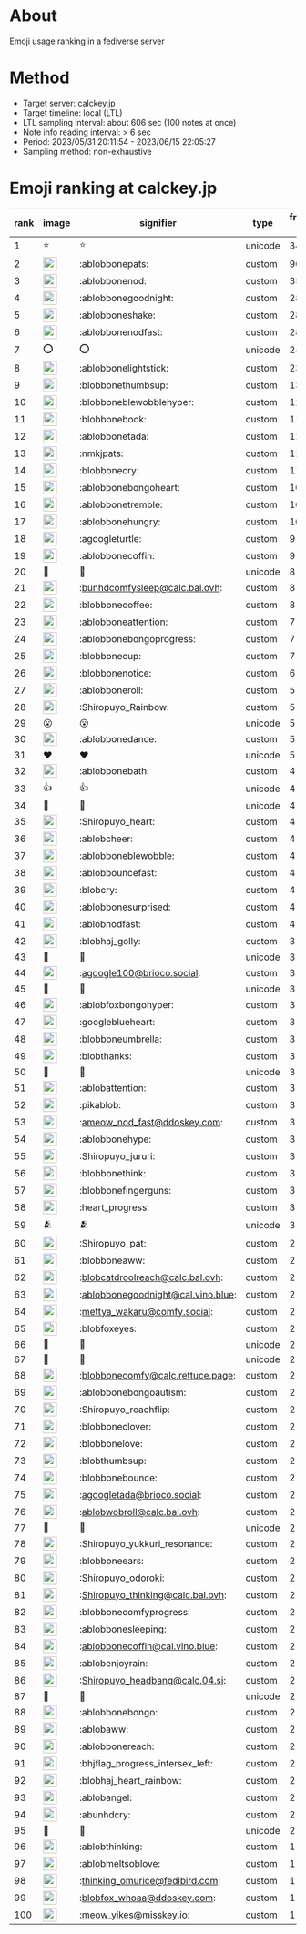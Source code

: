 # About
Emoji usage ranking in a fediverse server

# Method
- Target server: calckey.jp
- Target timeline: local (LTL)
- LTL sampling interval: about 606 sec (100 notes at once)
- Note info reading interval: > 6 sec
- Period: 2023/05/31 20:11:54 - 2023/06/15 22:05:27 
- Sampling method: non-exhaustive

# Emoji ranking at calckey.jp

|rank|image|signifier|type|frequency score|
|----|----|----|----|----|
|1|⭐|⭐|unicode|344|
|2|<img height="24" src="https://calckey.jp/emoji/ablobbonepats.webp">|:ablobbonepats:|custom|96|
|3|<img height="24" src="https://calckey.jp/emoji/ablobbonenod.webp">|:ablobbonenod:|custom|35|
|4|<img height="24" src="https://calckey.jp/emoji/ablobbonegoodnight.webp">|:ablobbonegoodnight:|custom|28|
|5|<img height="24" src="https://calckey.jp/emoji/ablobboneshake.webp">|:ablobboneshake:|custom|28|
|6|<img height="24" src="https://calckey.jp/emoji/ablobbonenodfast.webp">|:ablobbonenodfast:|custom|28|
|7|⭕|⭕|unicode|24|
|8|<img height="24" src="https://calckey.jp/emoji/ablobbonelightstick.webp">|:ablobbonelightstick:|custom|23|
|9|<img height="24" src="https://calckey.jp/emoji/blobbonethumbsup.webp">|:blobbonethumbsup:|custom|13|
|10|<img height="24" src="https://calckey.jp/emoji/blobboneblewobblehyper.webp">|:blobboneblewobblehyper:|custom|11|
|11|<img height="24" src="https://calckey.jp/emoji/blobbonebook.webp">|:blobbonebook:|custom|11|
|12|<img height="24" src="https://calckey.jp/emoji/ablobbonetada.webp">|:ablobbonetada:|custom|11|
|13|<img height="24" src="https://calckey.jp/emoji/nmkjpats.webp">|:nmkjpats:|custom|11|
|14|<img height="24" src="https://calckey.jp/emoji/blobbonecry.webp">|:blobbonecry:|custom|11|
|15|<img height="24" src="https://calckey.jp/emoji/ablobbonebongoheart.webp">|:ablobbonebongoheart:|custom|10|
|16|<img height="24" src="https://calckey.jp/emoji/ablobbonetremble.webp">|:ablobbonetremble:|custom|10|
|17|<img height="24" src="https://calckey.jp/emoji/ablobbonehungry.webp">|:ablobbonehungry:|custom|10|
|18|<img height="24" src="https://calckey.jp/emoji/agoogleturtle.webp">|:agoogleturtle:|custom|9|
|19|<img height="24" src="https://calckey.jp/emoji/ablobbonecoffin.webp">|:ablobbonecoffin:|custom|9|
|20|🎉|🎉|unicode|8|
|21|<img height="24" src="https://calckey.jp/emoji/bunhdcomfysleep.webp">|:bunhdcomfysleep@calc.bal.ovh:|custom|8|
|22|<img height="24" src="https://calckey.jp/emoji/blobbonecoffee.webp">|:blobbonecoffee:|custom|8|
|23|<img height="24" src="https://calckey.jp/emoji/ablobboneattention.webp">|:ablobboneattention:|custom|7|
|24|<img height="24" src="https://calckey.jp/emoji/ablobbonebongoprogress.webp">|:ablobbonebongoprogress:|custom|7|
|25|<img height="24" src="https://calckey.jp/emoji/blobbonecup.webp">|:blobbonecup:|custom|7|
|26|<img height="24" src="https://calckey.jp/emoji/blobbonenotice.webp">|:blobbonenotice:|custom|6|
|27|<img height="24" src="https://calckey.jp/emoji/ablobboneroll.webp">|:ablobboneroll:|custom|5|
|28|<img height="24" src="https://calckey.jp/emoji/Shiropuyo_Rainbow.webp">|:Shiropuyo_Rainbow:|custom|5|
|29|😮|😮|unicode|5|
|30|<img height="24" src="https://calckey.jp/emoji/ablobbonedance.webp">|:ablobbonedance:|custom|5|
|31|❤|❤|unicode|5|
|32|<img height="24" src="https://calckey.jp/emoji/ablobbonebath.webp">|:ablobbonebath:|custom|4|
|33|👍|👍|unicode|4|
|34|🤝|🤝|unicode|4|
|35|<img height="24" src="https://calckey.jp/emoji/Shiropuyo_heart.webp">|:Shiropuyo_heart:|custom|4|
|36|<img height="24" src="https://calckey.jp/emoji/ablobcheer.webp">|:ablobcheer:|custom|4|
|37|<img height="24" src="https://calckey.jp/emoji/ablobboneblewobble.webp">|:ablobboneblewobble:|custom|4|
|38|<img height="24" src="https://calckey.jp/emoji/ablobbouncefast.webp">|:ablobbouncefast:|custom|4|
|39|<img height="24" src="https://calckey.jp/emoji/blobcry.webp">|:blobcry:|custom|4|
|40|<img height="24" src="https://calckey.jp/emoji/ablobbonesurprised.webp">|:ablobbonesurprised:|custom|4|
|41|<img height="24" src="https://calckey.jp/emoji/ablobnodfast.webp">|:ablobnodfast:|custom|4|
|42|<img height="24" src="https://calckey.jp/emoji/blobhaj_golly.webp">|:blobhaj_golly:|custom|3|
|43|🦀|🦀|unicode|3|
|44|<img height="24" src="https://calckey.jp/emoji/agoogle100.webp">|:agoogle100@brioco.social:|custom|3|
|45|🍔|🍔|unicode|3|
|46|<img height="24" src="https://calckey.jp/emoji/ablobfoxbongohyper.webp">|:ablobfoxbongohyper:|custom|3|
|47|<img height="24" src="https://calckey.jp/emoji/googleblueheart.webp">|:googleblueheart:|custom|3|
|48|<img height="24" src="https://calckey.jp/emoji/blobboneumbrella.webp">|:blobboneumbrella:|custom|3|
|49|<img height="24" src="https://calckey.jp/emoji/blobthanks.webp">|:blobthanks:|custom|3|
|50|🍆|🍆|unicode|3|
|51|<img height="24" src="https://calckey.jp/emoji/ablobattention.webp">|:ablobattention:|custom|3|
|52|<img height="24" src="https://calckey.jp/emoji/pikablob.webp">|:pikablob:|custom|3|
|53|<img height="24" src="https://calckey.jp/emoji/ameow_nod_fast.webp">|:ameow_nod_fast@ddoskey.com:|custom|3|
|54|<img height="24" src="https://calckey.jp/emoji/ablobbonehype.webp">|:ablobbonehype:|custom|3|
|55|<img height="24" src="https://calckey.jp/emoji/Shiropuyo_jururi.webp">|:Shiropuyo_jururi:|custom|3|
|56|<img height="24" src="https://calckey.jp/emoji/blobbonethink.webp">|:blobbonethink:|custom|3|
|57|<img height="24" src="https://calckey.jp/emoji/blobbonefingerguns.webp">|:blobbonefingerguns:|custom|3|
|58|<img height="24" src="https://calckey.jp/emoji/heart_progress.webp">|:heart_progress:|custom|3|
|59|🫂|🫂|unicode|3|
|60|<img height="24" src="https://calckey.jp/emoji/Shiropuyo_pat.webp">|:Shiropuyo_pat:|custom|2|
|61|<img height="24" src="https://calckey.jp/emoji/blobboneaww.webp">|:blobboneaww:|custom|2|
|62|<img height="24" src="https://calckey.jp/emoji/blobcatdroolreach.webp">|:blobcatdroolreach@calc.bal.ovh:|custom|2|
|63|<img height="24" src="https://calckey.jp/emoji/ablobbonegoodnight.webp">|:ablobbonegoodnight@cal.vino.blue:|custom|2|
|64|<img height="24" src="https://calckey.jp/emoji/mettya_wakaru.webp">|:mettya_wakaru@comfy.social:|custom|2|
|65|<img height="24" src="https://calckey.jp/emoji/blobfoxeyes.webp">|:blobfoxeyes:|custom|2|
|66|🤯|🤯|unicode|2|
|67|🦆|🦆|unicode|2|
|68|<img height="24" src="https://calckey.jp/emoji/blobbonecomfy.webp">|:blobbonecomfy@calc.rettuce.page:|custom|2|
|69|<img height="24" src="https://calckey.jp/emoji/ablobbonebongoautism.webp">|:ablobbonebongoautism:|custom|2|
|70|<img height="24" src="https://calckey.jp/emoji/Shiropuyo_reachflip.webp">|:Shiropuyo_reachflip:|custom|2|
|71|<img height="24" src="https://calckey.jp/emoji/blobboneclover.webp">|:blobboneclover:|custom|2|
|72|<img height="24" src="https://calckey.jp/emoji/blobbonelove.webp">|:blobbonelove:|custom|2|
|73|<img height="24" src="https://calckey.jp/emoji/blobthumbsup.webp">|:blobthumbsup:|custom|2|
|74|<img height="24" src="https://calckey.jp/emoji/blobbonebounce.webp">|:blobbonebounce:|custom|2|
|75|<img height="24" src="https://calckey.jp/emoji/agoogletada.webp">|:agoogletada@brioco.social:|custom|2|
|76|<img height="24" src="https://calckey.jp/emoji/ablobwobroll.webp">|:ablobwobroll@calc.bal.ovh:|custom|2|
|77|🍚|🍚|unicode|2|
|78|<img height="24" src="https://calckey.jp/emoji/Shiropuyo_yukkuri_resonance.webp">|:Shiropuyo_yukkuri_resonance:|custom|2|
|79|<img height="24" src="https://calckey.jp/emoji/blobboneears.webp">|:blobboneears:|custom|2|
|80|<img height="24" src="https://calckey.jp/emoji/Shiropuyo_odoroki.webp">|:Shiropuyo_odoroki:|custom|2|
|81|<img height="24" src="https://calckey.jp/emoji/Shiropuyo_thinking.webp">|:Shiropuyo_thinking@calc.bal.ovh:|custom|2|
|82|<img height="24" src="https://calckey.jp/emoji/blobbonecomfyprogress.webp">|:blobbonecomfyprogress:|custom|2|
|83|<img height="24" src="https://calckey.jp/emoji/ablobbonesleeping.webp">|:ablobbonesleeping:|custom|2|
|84|<img height="24" src="https://calckey.jp/emoji/ablobbonecoffin.webp">|:ablobbonecoffin@cal.vino.blue:|custom|2|
|85|<img height="24" src="https://calckey.jp/emoji/ablobenjoyrain.webp">|:ablobenjoyrain:|custom|2|
|86|<img height="24" src="https://calckey.jp/emoji/Shiropuyo_headbang.webp">|:Shiropuyo_headbang@calc.04.si:|custom|2|
|87|🍟|🍟|unicode|2|
|88|<img height="24" src="https://calckey.jp/emoji/ablobbonebongo.webp">|:ablobbonebongo:|custom|2|
|89|<img height="24" src="https://calckey.jp/emoji/ablobaww.webp">|:ablobaww:|custom|2|
|90|<img height="24" src="https://calckey.jp/emoji/ablobbonereach.webp">|:ablobbonereach:|custom|2|
|91|<img height="24" src="https://calckey.jp/emoji/bhjflag_progress_intersex_left.webp">|:bhjflag_progress_intersex_left:|custom|2|
|92|<img height="24" src="https://calckey.jp/emoji/blobhaj_heart_rainbow.webp">|:blobhaj_heart_rainbow:|custom|2|
|93|<img height="24" src="https://calckey.jp/emoji/ablobangel.webp">|:ablobangel:|custom|2|
|94|<img height="24" src="https://calckey.jp/emoji/abunhdcry.webp">|:abunhdcry:|custom|2|
|95|💯|💯|unicode|2|
|96|<img height="24" src="https://calckey.jp/emoji/ablobthinking.webp">|:ablobthinking:|custom|1|
|97|<img height="24" src="https://calckey.jp/emoji/ablobmeltsoblove.webp">|:ablobmeltsoblove:|custom|1|
|98|<img height="24" src="https://calckey.jp/emoji/thinking_omurice.webp">|:thinking_omurice@fedibird.com:|custom|1|
|99|<img height="24" src="https://calckey.jp/emoji/blobfox_whoaa.webp">|:blobfox_whoaa@ddoskey.com:|custom|1|
|100|<img height="24" src="https://calckey.jp/emoji/meow_yikes.webp">|:meow_yikes@misskey.io:|custom|1|
